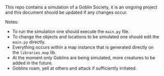 This repo contains a simulation of a Goblin Society, it is an ongoing project and this document should be updated if any changes occur.

Notes: 
- To run the simulation one should execute the `main.py` file.
- To change the objects and locations to be simulated one should edit the `main.py` directly.
- Everything occurs within a map instance that is generated directly on the `libraries.map` lib.
- At the moment only Goblins are being simulated, more creatures to be added in the future.
- Goblins roam, yell at others and attack if sufficiently irritated.
